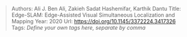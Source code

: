 > Authors: Ali J. Ben Ali, Zakieh Sadat Hashemifar, Karthik Dantu
> Title: Edge-SLAM: Edge-Assisted Visual Simultaneous Localization and Mapping
> Year: 2020
> Url: https://doi.org/10.1145/3372224.3417326
> Tags: *Define your own tags here, separate by comma*